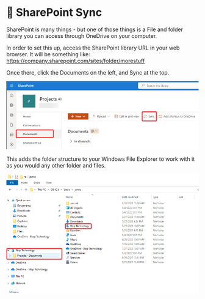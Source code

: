 # 🔁 SharePoint Sync

SharePoint is many things - but one of those things is a File and folder library you can access through OneDrive on your computer.&#x20;

In order to set this up, access the SharePoint library URL in your web browser. It will be something like: https://company.sharepoint.com/sites/folder/morestuff

Once there, click the Documents on the left, and Sync at the top.&#x20;

![](<../../../../.gitbook/assets/image (5) (1) (1) (1) (1).png>)

This adds the folder structure to your Windows File Explorer to work with it as you would any other folder and files.

![](<../../../../.gitbook/assets/image (6) (1).png>)
